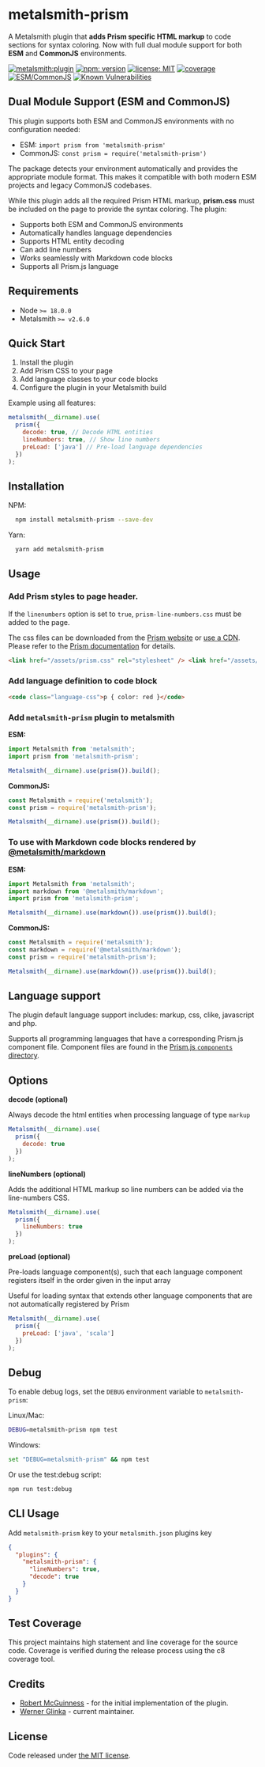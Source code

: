 # metalsmith-prism

A Metalsmith plugin that **adds Prism specific HTML markup** to code sections for syntax coloring. Now with full dual module support for both **ESM** and **CommonJS** environments.

[![metalsmith:plugin][metalsmith-badge]][metalsmith-url]
[![npm: version][npm-badge]][npm-url]
[![license: MIT][license-badge]][license-url]
[![coverage][coverage-badge]][coverage-url]
[![ESM/CommonJS][modules-badge]][npm-url]
[![Known Vulnerabilities](https://snyk.io/test/github/wernerglinka/metalsmith-prism/badge.svg)](https://snyk.io/test/github/wernerglinka/metalsmith-prism/badge)


## Dual Module Support (ESM and CommonJS)

This plugin supports both ESM and CommonJS environments with no configuration needed:

- ESM: `import prism from 'metalsmith-prism'`
- CommonJS: `const prism = require('metalsmith-prism')`

The package detects your environment automatically and provides the appropriate module format. This makes it compatible with both modern ESM projects and legacy CommonJS codebases.

While this plugin adds all the required Prism HTML markup, **prism.css** must be included on the page to provide the syntax coloring. The plugin:

- Supports both ESM and CommonJS environments
- Automatically handles language dependencies
- Supports HTML entity decoding
- Can add line numbers
- Works seamlessly with Markdown code blocks
- Supports all Prism.js language

## Requirements

- Node `>= 18.0.0`
- Metalsmith `>= v2.6.0`

## Quick Start

1. Install the plugin
2. Add Prism CSS to your page
3. Add language classes to your code blocks
4. Configure the plugin in your Metalsmith build

Example using all features:

```javascript
metalsmith(__dirname).use(
  prism({
    decode: true, // Decode HTML entities
    lineNumbers: true, // Show line numbers
    preLoad: ['java'] // Pre-load language dependencies
  })
);
```

## Installation

NPM:

```bash
  npm install metalsmith-prism --save-dev
```

Yarn:

```bash
  yarn add metalsmith-prism
```

## Usage

### Add Prism styles to page header.

If the `linenumbers` option is set to `true`, `prism-line-numbers.css` must be added to the page.

The css files can be downloaded from the [Prism website](https://prismjs.com/download.html#themes=prism&languages=markup+css+clike+javascript) or [use a CDN](https://prismjs.com/#basic-usage-cdn). Please refer to the [Prism documentation](https://prismjs.com/index.html) for details.

```html
<link href="/assets/prism.css" rel="stylesheet" /> <link href="/assets/prism-line-numbers.css" rel="stylesheet" />
```

### Add language definition to code block

```html
<code class="language-css">p { color: red }</code>
```

### Add `metalsmith-prism` plugin to metalsmith

**ESM:**

```js
import Metalsmith from 'metalsmith';
import prism from 'metalsmith-prism';

Metalsmith(__dirname).use(prism()).build();
```

**CommonJS:**

```js
const Metalsmith = require('metalsmith');
const prism = require('metalsmith-prism');

Metalsmith(__dirname).use(prism()).build();
```

### To use with Markdown code blocks rendered by [@metalsmith/markdown](https://github.com/metalsmith/markdown)

**ESM:**

```js
import Metalsmith from 'metalsmith';
import markdown from '@metalsmith/markdown';
import prism from 'metalsmith-prism';

Metalsmith(__dirname).use(markdown()).use(prism()).build();
```

**CommonJS:**

```js
const Metalsmith = require('metalsmith');
const markdown = require('@metalsmith/markdown');
const prism = require('metalsmith-prism');

Metalsmith(__dirname).use(markdown()).use(prism()).build();
```

## Language support

The plugin default language support includes: markup, css, clike, javascript and php.

Supports all programming languages that have a corresponding Prism.js component file. Component files are found in the [Prism.js `components` directory](https://github.com/PrismJS/prism/tree/master/components).

## Options

**decode (optional)**

Always decode the html entities when processing language of type `markup`

```js
Metalsmith(__dirname).use(
  prism({
    decode: true
  })
);
```

**lineNumbers (optional)**

Adds the additional HTML markup so line numbers can be added via the line-numbers CSS.

```javascript
Metalsmith(__dirname).use(
  prism({
    lineNumbers: true
  })
);
```

**preLoad (optional)**

Pre-loads language component(s), such that each language component registers itself in the order given in the input array

Useful for loading syntax that extends other language components that are not automatically registered by Prism

```javascript
Metalsmith(__dirname).use(
  prism({
    preLoad: ['java', 'scala']
  })
);
```

## Debug

To enable debug logs, set the `DEBUG` environment variable to `metalsmith-prism`:

Linux/Mac:

```bash
DEBUG=metalsmith-prism npm test
```

Windows:

```bash
set "DEBUG=metalsmith-prism" && npm test
```

Or use the test:debug script:

```bash
npm run test:debug
```

## CLI Usage

Add `metalsmith-prism` key to your `metalsmith.json` plugins key

```json
{
  "plugins": {
    "metalsmith-prism": {
      "lineNumbers": true,
      "decode": true
    }
  }
}
```

## Test Coverage

This project maintains high statement and line coverage for the source code. Coverage is verified during the release process using the c8 coverage tool.

## Credits

- [Robert McGuinness](https://github.com/robmcguinness) - for the initial implementation of the plugin.
- [Werner Glinka](https://github.com/wernerglinka) - current maintainer.

## License

Code released under [the MIT license](https://github.com/wernerglinka/metalsmith-prism/blob/main/LICENSE).

[metalsmith-badge]: https://img.shields.io/badge/metalsmith-plugin-green.svg?longCache=true
[metalsmith-url]: https://metalsmith.io
[npm-badge]: https://img.shields.io/npm/v/metalsmith-prism.svg
[npm-url]: https://www.npmjs.com/package/metalsmith-prism
[license-badge]: https://img.shields.io/github/license/wernerglinka/metalsmith-prism
[license-url]: LICENSE
[coverage-badge]: https://img.shields.io/badge/coverage-94%25-brightgreen
[coverage-url]: #test-coverage
[modules-badge]: https://img.shields.io/badge/modules-ESM%2FCJS-blue
